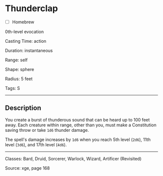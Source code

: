 # Thunderclap

- [ ] Homebrew

0th-level evocation

Casting Time: action

Duration: instantaneous

Range: self

Shape: sphere

Radius: 5 feet

Tags: S

---

## Description
You create a burst of thunderous sound that can be heard up to 100 feet away. Each creature within range, other than you, must make a Constitution saving throw or take `1d6` thunder damage.

The spell's damage increases by `1d6` when you reach 5th level (`2d6`), 11th level (`3d6`), and 17th level (`4d6`).

---

Classes: Bard, Druid, Sorcerer, Warlock, Wizard, Artificer (Revisited)

Source: xge, page 168
